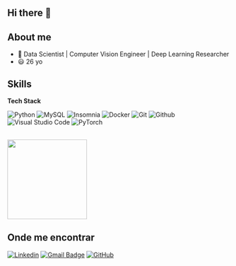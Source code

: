 ## Hi there 👋

## About me

- 💼 Data Scientist | Computer Vision Engineer | Deep Learning Researcher
- 😃 26 yo

## Skills

**Tech Stack**

![Python](https://camo.githubusercontent.com/7f18b6c771d2b7542625d2af294cb5ff95007dd959d261cdb736d43561856e52/68747470733a2f2f696d672e736869656c64732e696f2f62616467652f707974686f6e2d3336373041303f7374796c653d666c6174266c6f676f3d707974686f6e266c6f676f436f6c6f723d666664643534)
![MySQL](https://camo.githubusercontent.com/b214d6c730768e6146044a0926dfe561649b932d95e7bff02fe3d36062f8fe82/68747470733a2f2f696d672e736869656c64732e696f2f62616467652f2d4d7953514c2d3333333333333f7374796c653d666c6174266c6f676f3d6d7973716c)
![Insomnia](https://img.shields.io/badge/-Insomnia-333333?style=flat&logo=insomnia)
![Docker](https://camo.githubusercontent.com/12b23b6eee395e86cf7f882a13d81c59f3709bfb572a4d4dbb7b0ebc715f7fd1/68747470733a2f2f696d672e736869656c64732e696f2f62616467652f2d446f636b65722d3333333333333f7374796c653d666c6174266c6f676f3d646f636b6572)
![Git](https://camo.githubusercontent.com/8a7125489e1797dfccceebd9b4669a098d22394ed1cd441e14913cfda30513d9/68747470733a2f2f696d672e736869656c64732e696f2f62616467652f2d4769742d3333333333333f7374796c653d666c6174266c6f676f3d676974)
![Github](https://camo.githubusercontent.com/3bb5bcea14973fd4e53db973ea920d9ef9d09f18b8483ae82a2c580be369cdf8/68747470733a2f2f696d672e736869656c64732e696f2f62616467652f2d4769744875622d3333333333333f7374796c653d666c6174266c6f676f3d676974687562)
![Visual Studio Code](https://img.shields.io/badge/-Visual%20Studio%20Code-333333?style=flat&logo=visual-studio-code&logoColor=007ACC)
![PyTorch](https://camo.githubusercontent.com/6a30b32131f255d13fb8900f4f9faaa8215f3bd2387ecf969070ac114d99f647/68747470733a2f2f696d672e736869656c64732e696f2f62616467652f5079546f7263682d2532334545344332432e7376673f7374796c653d666c6174266c6f676f3d5079546f726368266c6f676f436f6c6f723d7768697465)




<br/>

<a href="https://github.com/iuricode" title="Perfil do Iuri">
  <img height="180em" src="https://github-readme-stats.vercel.app/api?username=iuricode&theme=dracula&show_icons=true" />
</a>

## Onde me encontrar

[![Linkedin](https://img.shields.io/badge/-username-blue?style=flat-square&logo=Linkedin&logoColor=white&link=LINK-DO-SEU-LINKEDIN)](LINK-DO-SEU-LINKEDIN)
[![Gmail Badge](https://img.shields.io/badge/-seuemail@email.com-006bed?style=flat-square&logo=Gmail&logoColor=white&link=mailto:SEU-EMAIL)](mailto:SEU-EMAIL)
[![GitHub](https://img.shields.io/github/followers/iuricode?label=follow&style=social)](LINK-DO-SEU-GITHUB)
